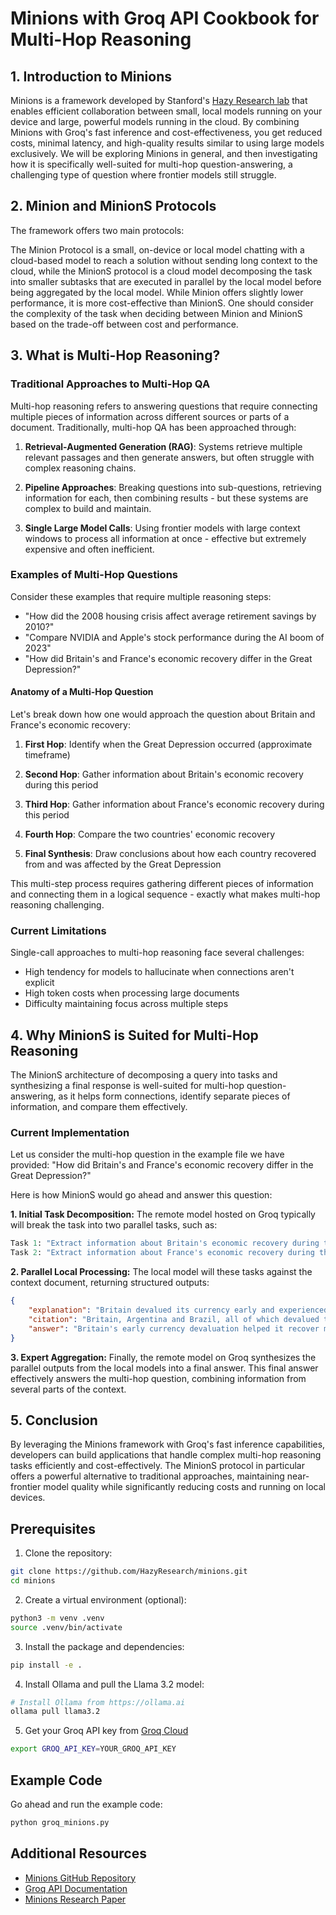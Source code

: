 # Minions with Groq API Cookbook for Multi-Hop Reasoning

## 1. Introduction to Minions

Minions is a framework developed by Stanford's [Hazy Research lab](https://hazyresearch.stanford.edu/blog/2025-02-24-minions) that enables efficient collaboration between small, local models running on your device and large, powerful models running in the cloud. By combining Minions with Groq's fast inference and cost-effectiveness, you get reduced costs, minimal latency, and high-quality results similar to using large models exclusively. We will be exploring Minions in general, and then investigating how it is specifically well-suited for multi-hop question-answering, a challenging type of question where frontier models still struggle.

## 2. Minion and MinionS Protocols

The framework offers two main protocols:

The Minion Protocol is a small, on-device or local model chatting with a cloud-based model to reach a solution without sending long context to the cloud, while the MinionS protocol is a cloud model decomposing the task into smaller subtasks that are executed in parallel by the local model before being aggregated by the local model. While Minion offers slightly lower performance, it is more cost-effective than MinionS. 
One should consider the complexity of the task when deciding between Minion and MinionS based on the trade-off between cost and performance.

## 3. What is Multi-Hop Reasoning?

### Traditional Approaches to Multi-Hop QA

Multi-hop reasoning refers to answering questions that require connecting multiple pieces of information across different sources or parts of a document. Traditionally, multi-hop QA has been approached through:

1. **Retrieval-Augmented Generation (RAG)**: Systems retrieve multiple relevant passages and then generate answers, but often struggle with complex reasoning chains.

2. **Pipeline Approaches**: Breaking questions into sub-questions, retrieving information for each, then combining results - but these systems are complex to build and maintain.

3. **Single Large Model Calls**: Using frontier models with large context windows to process all information at once - effective but extremely expensive and often inefficient.

### Examples of Multi-Hop Questions

Consider these examples that require multiple reasoning steps:
- "How did the 2008 housing crisis affect average retirement savings by 2010?"
- "Compare NVIDIA and Apple's stock performance during the AI boom of 2023"
- "How did Britain's and France's economic recovery differ in the Great Depression?"

#### Anatomy of a Multi-Hop Question

Let's break down how one would approach the question about Britain and France's economic recovery:

1. **First Hop**: Identify when the Great Depression occurred (approximate timeframe)

2. **Second Hop**: Gather information about Britain's economic recovery during this period

3. **Third Hop**: Gather information about France's economic recovery during this period

4. **Fourth Hop**: Compare the two countries' economic recovery

5. **Final Synthesis**: Draw conclusions about how each country recovered from and was affected by the Great Depression

This multi-step process requires gathering different pieces of information and connecting them in a logical sequence - exactly what makes multi-hop reasoning challenging.

### Current Limitations

Single-call approaches to multi-hop reasoning face several challenges:
- High tendency for models to hallucinate when connections aren't explicit
- High token costs when processing large documents
- Difficulty maintaining focus across multiple steps

## 4. Why MinionS is Suited for Multi-Hop Reasoning

The MinionS architecture of decomposing a query into tasks and synthesizing a final response is well-suited for multi-hop question-answering, as it helps form connections, identify separate pieces of information, and compare them effectively. 

### Current Implementation

Let us consider the multi-hop question in the example file we have provided: 
"How did Britain's and France's economic recovery differ in the Great Depression?"

Here is how MinionS would go ahead and answer this question: 

**1. Initial Task Decomposition:**
The remote model hosted on Groq typically will break the task into two parallel tasks, such as:
```python
Task 1: "Extract information about Britain's economic recovery during the Great Depression."
Task 2: "Extract information about France's economic recovery during the Great Depression."
```

**2. Parallel Local Processing:**
The local model will these tasks against the context document, returning structured outputs:
```json
{
    "explanation": "Britain devalued its currency early and experienced less severe impacts...",
    "citation": "Britain, Argentina and Brazil, all of which devalued their currencies early and returned to normal patterns of growth relatively rapidly...",
    "answer": "Britain's early currency devaluation helped it recover more quickly..."
}
```

**3. Expert Aggregation:**
Finally, the remote model on Groq synthesizes the parallel outputs from the local models into a final answer. This final answer effectively answers the multi-hop question, combining information from several parts of the context. 

## 5. Conclusion

By leveraging the Minions framework with Groq's fast inference capabilities, developers can build applications that handle complex multi-hop reasoning tasks efficiently and cost-effectively. The MinionS protocol in particular offers a powerful alternative to traditional approaches, maintaining near-frontier model quality while significantly reducing costs and running on local devices. 

## Prerequisites

1. Clone the repository:
```bash
git clone https://github.com/HazyResearch/minions.git 
cd minions
```

2. Create a virtual environment (optional):
```bash
python3 -m venv .venv
source .venv/bin/activate
```

3. Install the package and dependencies:
```bash
pip install -e .
```

4. Install Ollama and pull the Llama 3.2 model:
```bash
# Install Ollama from https://ollama.ai
ollama pull llama3.2
```

5. Get your Groq API key from [Groq Cloud](https://console.groq.com)
```bash
export GROQ_API_KEY=YOUR_GROQ_API_KEY
```

## Example Code
Go ahead and run the example code: 
```bash
python groq_minions.py
```

## Additional Resources
- [Minions GitHub Repository](https://github.com/HazyResearch/minions)
- [Groq API Documentation](https://console.groq.com/docs)
- [Minions Research Paper](https://arxiv.org/abs/2402.15688)
